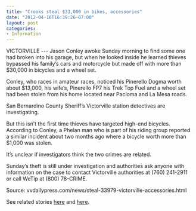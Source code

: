 ```yaml
---
title: "Crooks steal $33,000 in bikes, accessories"
date: "2012-04-16T16:39:26-07:00"
layout: post
categories:
- Information
---
```


VICTORVILLE --- Jason Conley awoke Sunday morning to find some one had broken into his garage, but when he looked inside he learned thieves bypassed his family’s cars and motorcycle but made off with more than $30,000 in bicycles and a wheel set.  
  
Conley, who races in amateur races, noticed his Pinerello Dogma worth about $13,000, his wife’s, Pinerello FP7 his Trek Top Fuel and a wheel set had been stolen from his home located near Pacioma and La Mesa roads.

San Bernardino County Sheriff’s Victorville station detectives are investigating.

But this isn’t the first time thieves have targeted high-end bicycles. According to Conley, a Phelan man who is part of his riding group reported a similar incident about two months ago where a bicycle worth more than $1,000 was stolen.

It’s unclear if investigators think the two crimes are related.

Sunday’s theft is still under investigation and authorities ask anyone with information on the case to contact Victorville authorities at (760) 241-2911 or call WeTip at (800) 78-CRIME.

Source: vvdailypress.com/news/steal-33979-victorville-accessories.html

See related stories [here](https://www.hdcycling.org/2012/05/three-arrested-for-bicycle-thefts-are-linked-to-local-cases/ "Three arrested for bicycle thefts are linked to local cases") and [here](https://www.hdcycling.org/2012/05/report-california-top-with-cyber-crooks/ "Report: California top with cyber-crooks").